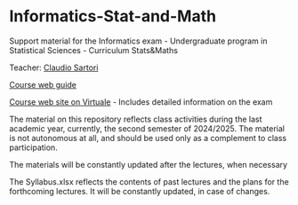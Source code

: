 # Informatics-Stat-and-Math
Support material for the Informatics exam - Undergraduate program in Statistical Sciences - Curriculum Stats&amp;Maths

Teacher:         [Claudio Sartori](https://www.unibo.it/sitoweb/claudio.sartori/en)

[Course web guide](https://www.unibo.it/en/teaching/course-unit-catalogue/course-unit/2024/403276)

[Course web site on Virtuale](https://virtuale.unibo.it/course/view.php?id=57381) - Includes detailed information on the exam

The material on this repository reflects class activities during the last academic year, currently, the second semester of 2024/2025. The material is not autonomous at all, and should be used only as a complement to class participation.

The materials will be constantly updated after the lectures, when necessary

The Syllabus.xlsx reflects the contents of past lectures and the plans for the forthcoming lectures. It will be constantly updated, in case of changes.
